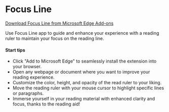 # Focus Line

[Download Focus Line from Microsoft Edge Add-ons](https://microsoftedge.microsoft.com/addons)

Use Focus Line app to guide and enhance your experience with a reading ruler to maintain your focus on the reading line.

#### Start tips

- Click "Add to Microsoft Edge" to seamlessly install the extension into your browser.
- Open any webpage or document where you want to improve your reading experience.
- Customize the color, height, and opacity of the read ruler to your liking.
- Move the reading ruler with your mouse cursor to highlight specific lines or paragraphs.
- Immerse yourself in your reading material with enhanced clarity and focus, thanks to the reading aid!
